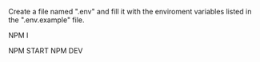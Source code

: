 Create a file named ".env" and fill it with the enviroment variables listed in the
".env.example" file.

NPM I

NPM START
NPM DEV